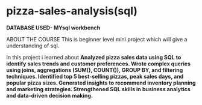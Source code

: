 # pizza-sales-analysis(sql)

**DATABASE USED- MYsql workbench**

ABOUT THE COURSE
This is beginner level mini project which will give a understanding of sql.

In this project i learned about
**Analyzed pizza sales data using SQL to identify sales trends and customer preferences.
Wrote complex queries using joins, aggregations (SUM(), COUNT()), GROUP BY, and filtering techniques.
Identified top 5 best-selling pizzas, peak sales days, and popular pizza sizes.
Generated insights to recommend inventory planning and marketing strategies.
Strengthened SQL skills in business analytics and data-driven decision making.**




